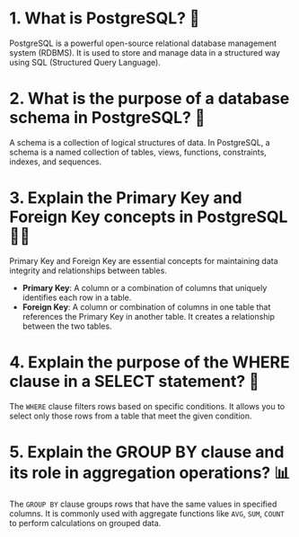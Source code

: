 # 1. What is PostgreSQL? 🐘
PostgreSQL is a powerful open-source relational database management system (RDBMS). It is used to store and manage data in a structured way using SQL (Structured Query Language).

# 2. What is the purpose of a database schema in PostgreSQL? 📂
A schema is a collection of logical structures of data. In PostgreSQL, a schema is a named collection of tables, views, functions, constraints, indexes, and sequences.

# 3. Explain the Primary Key and Foreign Key concepts in PostgreSQL 🔑🔗
Primary Key and Foreign Key are essential concepts for maintaining data integrity and relationships between tables.

- **Primary Key**: A column or a combination of columns that uniquely identifies each row in a table.
- **Foreign Key**: A column or combination of columns in one table that references the Primary Key in another table. It creates a relationship between the two tables.

# 4. Explain the purpose of the WHERE clause in a SELECT statement? 🎯
The `WHERE` clause filters rows based on specific conditions. It allows you to select only those rows from a table that meet the given condition.

# 5. Explain the GROUP BY clause and its role in aggregation operations? 📊
The `GROUP BY` clause groups rows that have the same values in specified columns. It is commonly used with aggregate functions like `AVG`, `SUM`, `COUNT` to perform calculations on grouped data.

